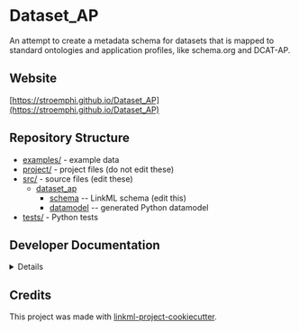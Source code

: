 # Dataset_AP

An attempt to create a metadata schema for datasets that is mapped to standard ontologies and application profiles, like schema.org and DCAT-AP.

## Website

[https://stroemphi.github.io/Dataset_AP](https://stroemphi.github.io/Dataset_AP)

## Repository Structure

* [examples/](examples/) - example data
* [project/](project/) - project files (do not edit these)
* [src/](src/) - source files (edit these)
  * [dataset_ap](src/dataset_ap)
    * [schema](src/dataset_ap/schema) -- LinkML schema
      (edit this)
    * [datamodel](src/dataset_ap/datamodel) -- generated
      Python datamodel
* [tests/](tests/) - Python tests

## Developer Documentation

<details>
Use the `make` command to generate project artefacts:

* `make all`: make everything
* `make deploy`: deploys site
</details>

## Credits

This project was made with
[linkml-project-cookiecutter](https://github.com/linkml/linkml-project-cookiecutter).
